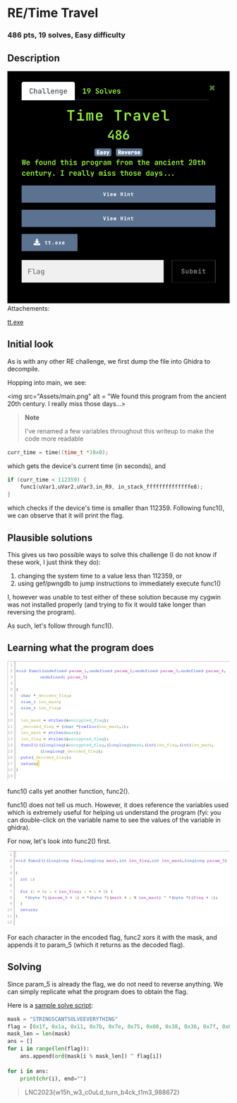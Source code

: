 # RE/Time Travel
### 486 pts, 19 solves, Easy difficulty

## Description
<img src = "Assets/desc.png">
Attachements:<br/>

[tt.exe](Assets/tt.exe)<br/>

## Initial look
As is with any other RE challenge, we first dump the file into Ghidra to decompile.

Hopping into main, we see:

<img src="Assets/main.png" alt = "We found this program from the ancient 20th century. I really miss those days...>

> **Note**
>
> I've renamed a few variables throughout this writeup to make the code more readable

```c
curr_time = time((time_t *)0x0);
```

which gets the device's current time (in seconds), and

```c
if (curr_time < 112359) {
    func1(uVar1,uVar2,uVar3,in_R9, in_stack_ffffffffffffffe8);
}
```

which checks if the device's time is smaller than 112359. Following func1(), we can observe that it will print the flag.

## Plausible solutions

This gives us two possible ways to solve this challenge (I do not know if these work, I just think they do):

1. changing the system time to a value less than 112359, or
2. using gef/pwngdb to jump instructions to immediately execute func1()

I, however was unable to test either of these solution because my cygwin was not installed properly (and trying to fix it would take longer than reversing the program).

As such, let's follow through func1().

## Learning what the program does

<img src = "Assets/func1.png">

func1() calls yet another function, func2().

func1() does not tell us much. However, it does reference the variables used which is extremely useful for helping us understand the program (fyi: you can double-click on the variable name to see the values of the variable in ghidra).

For now, let's look into func2() first.

<img src = "Assets/func2.png">

For each character in the encoded flag, func2 xors it with the mask, and appends it to param_5 (which it returns as the decoded flag).

## Solving

Since param_5 is already the flag, we do not need to reverse anything. We can simply replicate what the program does to obtain the flag.

Here is a [sample solve script](Assets/solve.py):

```py
mask = "STRINGSCANTSOLVEEVERYTHING"
flag = [0x1f, 0x1a, 0x11, 0x7b, 0x7e, 0x75, 0x60, 0x38, 0x36, 0x7f, 0x61, 0x3b, 0x10, 0x3b, 0x65, 0x1a, 0x26, 0x66, 0x30, 0x1e, 0x3d, 0x0b, 0x3c, 0x3c, 0x3c, 0x29, 0x0c, 0x36, 0x66, 0x2a, 0x25, 0x18, 0x27, 0x72, 0x2c, 0x7d, 0x0b, 0x6a, 0x77, 0x74, 0x60, 0x72, 0x77, 0x2b, 0x00, 0x00, 0x00, 0x00, 0x00, 0x00, 0x00, 0x00, 0x00, 0x00, 0x00, 0x00, 0x00, 0x00, 0x00, 0x00, 0x00, 0x00, 0x00, 0x00]
mask_len = len(mask)
ans = []
for i in range(len(flag)):
    ans.append(ord(mask[i % mask_len]) ^ flag[i])

for i in ans:
    print(chr(i), end="")
```

> LNC2023{w15h_w3_c0uLd_turn_b4ck_t1m3_988672}